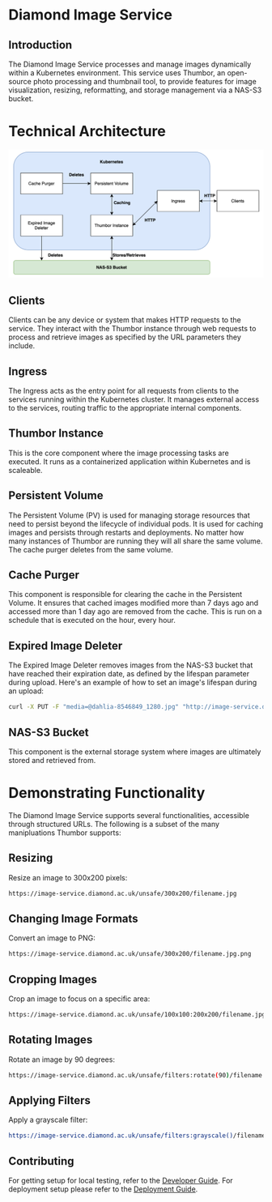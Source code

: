 # Diamond Image Service

## Introduction

The Diamond Image Service processes and manage images dynamically within a Kubernetes environment. This service uses Thumbor, an open-source photo processing and thumbnail tool, to provide features for image visualization, resizing, reformatting, and storage management via a NAS-S3 bucket.

# Technical Architecture

![Thumbor Architecture](thumbor/assets/ThumborArchitecture.png)

## Clients
Clients can be any device or system that makes HTTP requests to the service. They interact with the Thumbor instance through web requests to process and retrieve images as specified by the URL parameters they include.

## Ingress  
The Ingress acts as the entry point for all requests from clients to the services running within the Kubernetes cluster. It manages external access to the services, routing traffic to the appropriate internal components.

## Thumbor Instance 
This is the core component where the image processing tasks are executed. It runs as a containerized application within Kubernetes and is scaleable.

## Persistent Volume 
The Persistent Volume (PV) is used for managing storage resources that need to persist beyond the lifecycle of individual pods. It is used for caching images and persists through restarts and deployments. No matter how many instances of Thumbor are running they will all share the same volume. The cache purger deletes from the same volume.

## Cache Purger
This component is responsible for clearing the cache in the Persistent Volume. It ensures that cached images modified more than 7 days ago and accessed more than 1 day ago are removed from the cache. This is run on a schedule that is executed on the hour, every hour.

## Expired Image Deleter
The Expired Image Deleter removes images from the NAS-S3 bucket that have reached their expiration date, as defined by the lifespan parameter during upload. Here's an example of how to set an image's lifespan during an upload:

```bash
curl -X PUT -F "media=@dahlia-8546849_1280.jpg" "http://image-service.diamond.ac.uk/unsafe/upload?lifespan=<number of days>"
```

## NAS-S3 Bucket
This component is the external storage system where images are ultimately stored and retrieved from.

# Demonstrating Functionality

The Diamond Image Service supports several functionalities, accessible through structured URLs. The following is a subset of the many manipluations Thumbor supports:

## Resizing
Resize an image to 300x200 pixels:
```bash
https://image-service.diamond.ac.uk/unsafe/300x200/filename.jpg
```

## Changing Image Formats
Convert an image to PNG:
```bash
https://image-service.diamond.ac.uk/unsafe/300x200/filename.jpg.png
```

## Cropping Images
Crop an image to focus on a specific area:
```bash
https://image-service.diamond.ac.uk/unsafe/100x100:200x200/filename.jpg
```

## Rotating Images
Rotate an image by 90 degrees:
```bash
https://image-service.diamond.ac.uk/unsafe/filters:rotate(90)/filename.jpg
```

## Applying Filters
Apply a grayscale filter:
```bash
https://image-service.diamond.ac.uk/unsafe/filters:grayscale()/filename.jpg 
```

## Contributing
For getting setup for local testing, refer to the [Developer Guide](/docs/developer_setup.md).
For deployment setup please refer to the [Deployment Guide](/docs/deployment_guide.md).